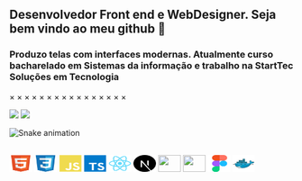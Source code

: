 ## Desenvolvedor Front end e WebDesigner. Seja bem vindo ao meu github 🤯

<h3>  Produzo telas com interfaces modernas. Atualmente curso bacharelado em Sistemas da informação e trabalho na StartTec Soluções em Tecnologia</h3>
<p>× × × × × × × × × × × × × × × ×</p>

<div> 
  <a href="https://www.instagram.com/arrozkofeijao/" target="_blank"><img src="https://img.shields.io/badge/-Instagram-%23E4405F?style=for-the-badge&logo=instagram&logoColor=white" target="_blank"></a>
  <a href="https://www.linkedin.com/in/m4nu/" target="_blank"><img src="https://img.shields.io/badge/-LinkedIn-%230077B5?style=for-the-badge&logo=linkedin&logoColor=white" target="_blank"></a> 
 
  ![Snake animation](https://github.com/im4nu/im4nu/blob/output/github-contribution-grid-snake.svg)
</div>
<div style="display: inline_block"><br>
  <img align="center" alt="" height="30" width="40" src="https://raw.githubusercontent.com/devicons/devicon/master/icons/html5/html5-original.svg">
  <img align="center" alt="" height="30" width="40" src="https://raw.githubusercontent.com/devicons/devicon/master/icons/css3/css3-original.svg">
  <img align="center" alt="" height="30" width="40" src="https://raw.githubusercontent.com/devicons/devicon/master/icons/javascript/javascript-plain.svg">
  <img align="center" alt="" height="30" width="40" src="https://raw.githubusercontent.com/devicons/devicon/master/icons/typescript/typescript-original.svg">
  <img align="center" alt="" height="30" width="40" src="https://raw.githubusercontent.com/devicons/devicon/master/icons/react/react-original.svg">
  <img align="center" alt="" height="30" width="40" src="https://raw.githubusercontent.com/devicons/devicon/master/icons/nextjs/nextjs-original.svg">
  <img align="center" alt="" height="30" width="40" src="https://img.uxwing.com/wp-content/themes/uxwing/download/brands-social-media/tailwind-css-icon.svg">
  <img align="center" alt="" height="30" width="40" src="https://img.uxwing.com/wp-content/themes/uxwing/download/brands-social-media/git-icon.svg">
  <img align="center" alt="" height="30" width="40" src="https://raw.githubusercontent.com/devicons/devicon/master/icons/figma/figma-original.svg">
  <img align="center" alt="" height="30" width="40" src="https://raw.githubusercontent.com/devicons/devicon/master/icons/docker/docker-original.svg">
</div>
